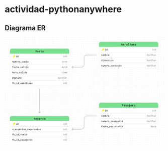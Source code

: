 # actividad-pythonanywhere

## Diagrama ER

![DiagramER](https://github.com/MichaelDonado/actividad-pythonanywhere/blob/main/59d5f1cc-4a2e-44f8-b546-51e3a8d51f3d.jpg?raw=true)
